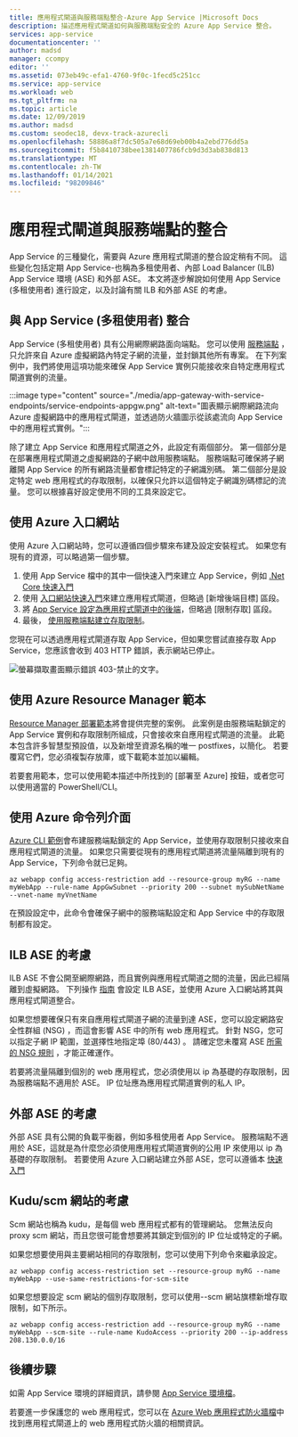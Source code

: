 ```yaml
---
title: 應用程式閘道與服務端點整合-Azure App Service |Microsoft Docs
description: 描述應用程式閘道如何與服務端點安全的 Azure App Service 整合。
services: app-service
documentationcenter: ''
author: madsd
manager: ccompy
editor: ''
ms.assetid: 073eb49c-efa1-4760-9f0c-1fecd5c251cc
ms.service: app-service
ms.workload: web
ms.tgt_pltfrm: na
ms.topic: article
ms.date: 12/09/2019
ms.author: madsd
ms.custom: seodec18, devx-track-azurecli
ms.openlocfilehash: 58886a8f7dc505a7e68d69eb00b4a2ebd776dd5a
ms.sourcegitcommit: f5b8410738bee1381407786fcb9d3d3ab838d813
ms.translationtype: MT
ms.contentlocale: zh-TW
ms.lasthandoff: 01/14/2021
ms.locfileid: "98209846"
---
```

# <a name="application-gateway-integration-with-service-endpoints"></a>應用程式閘道與服務端點的整合
App Service 的三種變化，需要與 Azure 應用程式閘道的整合設定稍有不同。 這些變化包括定期 App Service-也稱為多租使用者、內部 Load Balancer (ILB) App Service 環境 (ASE) 和外部 ASE。 本文將逐步解說如何使用 App Service (多租使用者) 進行設定，以及討論有關 ILB 和外部 ASE 的考慮。

## <a name="integration-with-app-service-multi-tenant"></a>與 App Service (多租使用者) 整合
App Service (多租使用者) 具有公用網際網路面向端點。 您可以使用 [服務端點](../../virtual-network/virtual-network-service-endpoints-overview.md) ，只允許來自 Azure 虛擬網路內特定子網的流量，並封鎖其他所有專案。 在下列案例中，我們將使用這項功能來確保 App Service 實例只能接收來自特定應用程式閘道實例的流量。

:::image type="content" source="./media/app-gateway-with-service-endpoints/service-endpoints-appgw.png" alt-text="圖表顯示網際網路流向 Azure 虛擬網路中的應用程式閘道，並透過防火牆圖示從該處流向 App Service 中的應用程式實例。":::

除了建立 App Service 和應用程式閘道之外，此設定有兩個部分。 第一個部分是在部署應用程式閘道之虛擬網路的子網中啟用服務端點。 服務端點可確保將子網離開 App Service 的所有網路流量都會標記特定的子網識別碼。 第二個部分是設定特定 web 應用程式的存取限制，以確保只允許以這個特定子網識別碼標記的流量。 您可以根據喜好設定使用不同的工具來設定它。

## <a name="using-azure-portal"></a>使用 Azure 入口網站
使用 Azure 入口網站時，您可以遵循四個步驟來布建及設定安裝程式。 如果您有現有的資源，可以略過第一個步驟。
1. 使用 App Service 檔中的其中一個快速入門來建立 App Service，例如 [.Net Core 快速入門](../quickstart-dotnetcore.md)
2. 使用 [入口網站快速入門](../../application-gateway/quick-create-portal.md)來建立應用程式閘道，但略過 [新增後端目標] 區段。
3. 將 [App Service 設定為應用程式閘道中的後端](../../application-gateway/configure-web-app-portal.md)，但略過 [限制存取] 區段。
4. 最後， [使用服務端點建立存取限制](../../app-service/app-service-ip-restrictions.md#set-a-service-endpoint-based-rule)。

您現在可以透過應用程式閘道存取 App Service，但如果您嘗試直接存取 App Service，您應該會收到 403 HTTP 錯誤，表示網站已停止。

![螢幕擷取畫面顯示錯誤 403-禁止的文字。](./media/app-gateway-with-service-endpoints/website-403-forbidden.png)

## <a name="using-azure-resource-manager-template"></a>使用 Azure Resource Manager 範本
[Resource Manager 部署範本][template-app-gateway-app-service-complete]將會提供完整的案例。 此案例是由服務端點鎖定的 App Service 實例和存取限制所組成，只會接收來自應用程式閘道的流量。 此範本包含許多智慧型預設值，以及新增至資源名稱的唯一 postfixes，以簡化。 若要覆寫它們，您必須複製存放庫，或下載範本並加以編輯。 

若要套用範本，您可以使用範本描述中所找到的 [部署至 Azure] 按鈕，或者您可以使用適當的 PowerShell/CLI。

## <a name="using-azure-command-line-interface"></a>使用 Azure 命令列介面
[Azure CLI 範例](../../app-service/scripts/cli-integrate-app-service-with-application-gateway.md)會布建服務端點鎖定的 App Service，並使用存取限制只接收來自應用程式閘道的流量。 如果您只需要從現有的應用程式閘道將流量隔離到現有的 App Service，下列命令就已足夠。

```azurecli-interactive
az webapp config access-restriction add --resource-group myRG --name myWebApp --rule-name AppGwSubnet --priority 200 --subnet mySubNetName --vnet-name myVnetName
```

在預設設定中，此命令會確保子網中的服務端點設定和 App Service 中的存取限制都有設定。

## <a name="considerations-for-ilb-ase"></a>ILB ASE 的考慮
ILB ASE 不會公開至網際網路，而且實例與應用程式閘道之間的流量，因此已經隔離到虛擬網路。 下列操作 [指南](../environment/integrate-with-application-gateway.md) 會設定 ILB ASE，並使用 Azure 入口網站將其與應用程式閘道整合。 

如果您想要確保只有來自應用程式閘道子網的流量到達 ASE，您可以設定網路安全性群組 (NSG) ，而這會影響 ASE 中的所有 web 應用程式。 針對 NSG，您可以指定子網 IP 範圍，並選擇性地指定埠 (80/443) 。 請確定您未覆寫 ASE [所需的 NSG 規則](../environment/network-info.md#network-security-groups) ，才能正確運作。

若要將流量隔離到個別的 web 應用程式，您必須使用以 ip 為基礎的存取限制，因為服務端點不適用於 ASE。 IP 位址應為應用程式閘道實例的私人 IP。

## <a name="considerations-for-external-ase"></a>外部 ASE 的考慮
外部 ASE 具有公開的負載平衡器，例如多租使用者 App Service。 服務端點不適用於 ASE，這就是為什麼您必須使用應用程式閘道實例的公用 IP 來使用以 ip 為基礎的存取限制。 若要使用 Azure 入口網站建立外部 ASE，您可以遵循本 [快速入門](../environment/create-external-ase.md)

[template-app-gateway-app-service-complete]: https://github.com/Azure/azure-quickstart-templates/tree/master/201-web-app-with-app-gateway-v2/ "適用于完整案例的 Azure Resource Manager 範本"

## <a name="considerations-for-kuduscm-site"></a>Kudu/scm 網站的考慮
Scm 網站也稱為 kudu，是每個 web 應用程式都有的管理網站。 您無法反向 proxy scm 網站，而且您很可能會想要將其鎖定到個別的 IP 位址或特定的子網。

如果您想要使用與主要網站相同的存取限制，您可以使用下列命令來繼承設定。

```azurecli-interactive
az webapp config access-restriction set --resource-group myRG --name myWebApp --use-same-restrictions-for-scm-site
```

如果您想要設定 scm 網站的個別存取限制，您可以使用--scm 網站旗標新增存取限制，如下所示。

```azurecli-interactive
az webapp config access-restriction add --resource-group myRG --name myWebApp --scm-site --rule-name KudoAccess --priority 200 --ip-address 208.130.0.0/16
```

## <a name="next-steps"></a>後續步驟
如需 App Service 環境的詳細資訊，請參閱 [App Service 環境檔](/azure/app-service/environment)。

若要進一步保護您的 web 應用程式，您可以在 [Azure Web 應用程式防火牆檔](../../web-application-firewall/ag/ag-overview.md)中找到應用程式閘道上的 web 應用程式防火牆的相關資訊。
